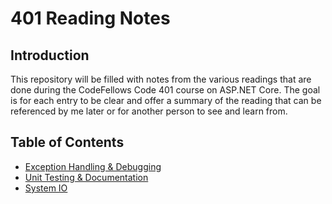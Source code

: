 # 401 Reading Notes

## Introduction

This repository will be filled with notes from the various readings that are done during the CodeFellows Code 401 course on ASP.NET Core. The goal is for each entry to be clear and offer a summary of the reading that can be referenced by me later or for another person to see and learn from.

## Table of Contents

- [Exception Handling & Debugging](reading-01.md)
- [Unit Testing & Documentation](reading-02.md)
- [System IO](reading-03.md)